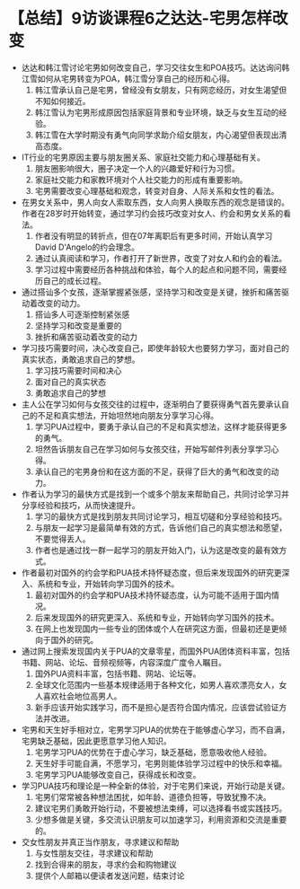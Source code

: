 # 【总结】9访谈课程6之达达-宅男怎样改变

-   达达和韩江雪讨论宅男如何改变自己，学习交往女生和POA技巧。达达询问韩江雪如何从宅男转变为POA，韩江雪分享自己的经历和心得。
    1.  韩江雪承认自己是宅男，曾经没有女朋友，只有网恋经历，对女生渴望但不知如何接近。
    2.  韩江雪认为宅男形成原因包括家庭背景和专业环境，缺乏与女生互动的经验。
    3.  韩江雪在大学时期没有勇气向同学求助介绍女朋友，内心渴望但表现出清高态度。
-   IT行业的宅男原因主要与朋友圈关系、家庭社交能力和心理基础有关。
    1.  朋友圈影响很大，圈子决定一个人的兴趣爱好和行为习惯。
    2.  家庭社交能力和家教环境对个人社交能力的形成有重要影响。
    3.  宅男需要改变心理基础和观念，转变对自身、人际关系和女性的看法。
-   在男女关系中，男人向女人索取东西，女人向男人换取东西的观念是错误的。作者在28岁时开始转变，通过学习约会技巧改变对女人、约会和男女关系的看法。
    1.  作者没有明显的转折点，但在07年离职后有更多时间，开始认真学习David D'Angelo的约会理念。
    2.  通过认真阅读和学习，作者打开了新世界，改变了对女人和约会的看法。
    3.  学习过程中需要经历各种挑战和体验，每个人的起点和问题不同，需要经历自己的成长过程。
-   通过搭讪多个女孩，逐渐掌握紧张感，坚持学习和改变是关键，挫折和痛苦驱动着改变的动力。
    1.  搭讪多人可逐渐控制紧张感
    2.  坚持学习和改变是重要的
    3.  挫折和痛苦驱动着改变的动力
-   学习技巧需要时间，决心改变自己，即使年龄较大也要努力学习，面对自己的真实状态，勇敢追求自己的梦想。
    1.  学习技巧需要时间和决心
    2.  面对自己的真实状态
    3.  勇敢追求自己的梦想
-   主人公在学习如何与女孩交往的过程中，逐渐明白了要获得勇气首先要承认自己的不足和真实想法，开始坦然地向朋友分享学习心得。
    1.  学习PUA过程中，要勇于承认自己的不足和真实想法，这样才能获得更多的勇气。
    2.  坦然告诉朋友自己在学习如何与女孩交往，开始写邮件列表分享学习心得。
    3.  承认自己的宅男身份和在这方面的不足，获得了巨大的勇气和改变的动力。
-   作者认为学习的最快方式是找到一个或多个朋友来帮助自己，共同讨论学习并分享经验和技巧，从而快速提升。
    1.  学习的最快方式是找到朋友共同讨论学习，相互切磋和分享经验和技巧。
    2.  与朋友一起学习是最简单有效的方式，告诉他们自己的真实想法和愿望，不要觉得丢人。
    3.  作者也是通过找一群一起学习的朋友开始入门，认为这是改变的最有效方式。
-   作者最初对国外的约会学和PUA技术持怀疑态度，但后来发现国外的研究更深入、系统和专业，开始转向学习国外的技术。
    1.  最初对国外的约会学和PUA技术持怀疑态度，认为可能不适用于国内情况。
    2.  后来发现国外的研究更深入、系统和专业，开始转向学习国外的技术。
    3.  在网上也发现国内一些专业的团体或个人在研究这方面，但最初还是更倾向于国外的研究。
-   通过网上搜索发现国内关于PUA的文章零星，而国外PUA团体资料丰富，包括书籍、网站、论坛、音频视频等，内容深度广度令人瞩目。
    1.  国外PUA资料丰富，包括书籍、网站、论坛等。
    2.  全球文化范围内一些基本规律适用于各种文化，如男人喜欢漂亮女人，女人喜欢社会地位高男人。
    3.  新手应该开始实践学习，而不是担心是否符合国内情况，应该尝试验证方法并改进。
-   宅男和天生好手相对立，宅男学习PUA的优势在于能够虚心学习，而不自满，宅男缺乏基础，因此更愿意学习他人知识。
    1.  宅男学习PUA的优势在于虚心学习，缺乏基础，愿意吸收他人经验。
    2.  天生好手可能自满，不愿学习，宅男则能体验学习过程中的快乐和幸福。
    3.  宅男学习PUA能够改变自己，获得成长和改变。
-   学习PUA技巧和理论是一种全新的体验，对于宅男们来说，开始行动是关键。
    1.  宅男们常常被各种想法困扰，如年龄、道德负担等，导致犹豫不决。
    2.  建议宅男们勇敢开始行动，不要被想法束缚，可以选择看书或实践技巧。
    3.  少想多做是关键，多交流认识朋友可以加速学习，利用资源和交流是重要的。
-   交女性朋友并真正当作朋友，寻求建议和帮助
    1.  与女性朋友交往，寻求建议和帮助
    2.  找到合得来的朋友，寻求约会和购物建议
    3.  提供个人邮箱以便读者发送问题，结束讨论